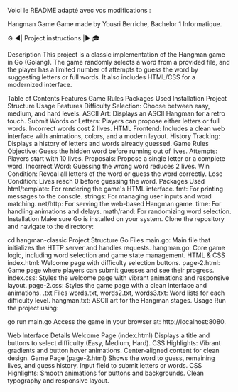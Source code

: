
Voici le README adapté avec vos modifications :

Hangman Game
Game made by Yousri Berriche, Bachelor 1 Informatique.

⚙️ ◄| Project instructions |► 🎓

Description
This project is a classic implementation of the Hangman game in Go (Golang). The game randomly selects a word from a provided file, and the player has a limited number of attempts to guess the word by suggesting letters or full words. It also includes HTML/CSS for a modernized interface.

Table of Contents
Features
Game Rules
Packages Used
Installation
Project Structure
Usage
Features
Difficulty Selection: Choose between easy, medium, and hard levels.
ASCII Art: Displays an ASCII Hangman for a retro touch.
Submit Words or Letters: Players can propose either letters or full words. Incorrect words cost 2 lives.
HTML Frontend: Includes a clean web interface with animations, colors, and a modern layout.
History Tracking: Displays a history of letters and words already guessed.
Game Rules
Objective: Guess the hidden word before running out of lives.
Attempts: Players start with 10 lives.
Proposals: Propose a single letter or a complete word.
Incorrect Word: Guessing the wrong word reduces 2 lives.
Win Condition: Reveal all letters of the word or guess the word correctly.
Lose Condition: Lives reach 0 before guessing the word.
Packages Used
html/template: For rendering the game's HTML interface.
fmt: For printing messages to the console.
strings: For managing user inputs and word matching.
net/http: For serving the web-based Hangman game.
time: For handling animations and delays.
math/rand: For randomizing word selection.
Installation
Make sure Go is installed on your system. Clone the repository and navigate to the directory:




cd hangman-classic
Project Structure
Go Files
main.go: Main file that initializes the HTTP server and handles requests.
hangman.go: Core game logic, including word selection and game state management.
HTML & CSS
index.html: Welcome page with difficulty selection buttons.
page-2.html: Game page where players can submit guesses and see their progress.
index.css: Styles the welcome page with vibrant animations and responsive layout.
page-2.css: Styles the game page with a clean interface and animations.
.txt Files
words.txt, words2.txt, words3.txt: Word lists for each difficulty level.
hangman.txt: ASCII art for the Hangman stages.
Usage
Run the project using:



go run main.go
Access the game in your browser at: http://localhost:8080.

Web Interface Details
Welcome Page (index.html)
Displays a title and buttons to select difficulty (Easy, Medium, Hard).
CSS Highlights:
Vibrant gradients and button hover animations.
Center-aligned content for clean design.
Game Page (page-2.html)
Shows the word to guess, remaining lives, and guess history.
Input field to submit letters or words.
CSS Highlights:
Smooth animations for buttons and backgrounds.
Clean typography and responsive layout.